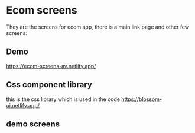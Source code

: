 # Ecom screens

They are the screens for ecom app, there is a main link page and other few screens:


## Demo

https://ecom-screens-av.netlify.app/


## Css component library
this is the css library which is used in the code
https://blossom-ui.netlify.app/

## demo screens
